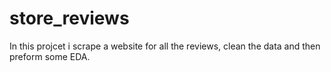 # store_reviews
In this projcet i scrape a website for all the reviews, clean the data and then preform some EDA.
